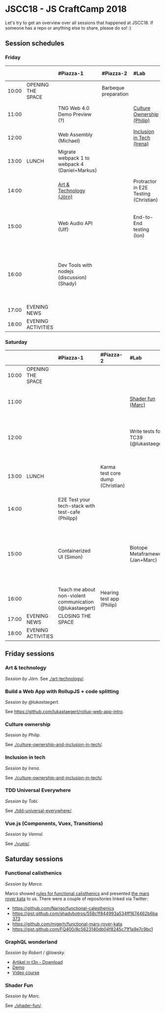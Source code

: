 # JSCC18 - JS CraftCamp 2018

Let's try to get an overview over all sessions that happened at JSCC18. If someone has a repo or anything else to share,
please do so! :)

## Session schedules

### Friday

|       |                    | #Piazza-1                                      | #Piazza-2            | #Lab                                             | #Workshop                                                                              | #Meeting                                                     | #Telko-1                                                 | #Blue                                                                                                             | #Senf                     | Somewhere else |
| :---- | :----------------- | :--------------------------------------------- | :------------------- | :----------------------------------------------- | :------------------------------------------------------------------------------------- | :----------------------------------------------------------- | :------------------------------------------------------- | :---------------------------------------------------------------------------------------------------------------- | :------------------------ | :------------- |
| 10:00 | OPENING THE SPACE  |                                                | Barbeque preparation |                                                  |                                                                                        |                                                              |                                                          |                                                                                                                   |                           |                |
| 11:00 |                    | TNG Web 4.0 Demo Preview (?)                   |                      | [Culture Ownership (Philip)](#culture-ownership) | Parcel (Jurek)                                                                         | Universal JavaScript pitfalls (Anna)                         |                                                          |                                                                                                                   | RegEx Crosswords (Marc)   |                |
| 12:00 |                    | Web Assembly (Michael)                         |                      | [Inclusion in Tech (Irena)](#inclusion-in-tech)  | GraphQL Apollo Client Offline (Andi)                                                   |                                                              |                                                          |                                                                                                                   |                           |                |
| 13:00 | LUNCH              | Migrate webpack 1 to webpack 4 (Daniel+Markus) |                      |                                                  | Programming for Kids (Florian)                                                         |                                                              |                                                          |                                                                                                                   |                           |                |
| 14:00 |                    | [Art & Technology (Jörn)](#art-technology)     |                      | Protractor in E2E Testing (Christian)            | Weird algebraic JS (as simple as possible) (Daniel)                                    | Home IOT (Martin)                                            |                                                          | Loops must die (Marco)                                                                                            |                           |                |
| 15:00 |                    | Web Audio API (Ulf)                            |                      | End-to-End testing (Ion)                         | [Vue.js (Components, Vuex, Transitions) (Vannsl)](#vue-js-components-vuex-transitions) | Use React as Configuration Tool (Philipp)                    | Performance of GIS Databases with Node.js (Aikos Polgár) | [Build a Web App with RollupJS + code splitting (@lukastaegert)](#build-a-web-app-with-rollupjs--code-splitting)  | The power of curry (Marc) |                |
| 16:00 |                    | Dev Tools with nodejs (discussion) (Shady)     |                      |                                                  | Web components from scratch (Wolfram)                                                  | [TDD Universal Everywhere (Tobi)](#tdd-universal-everywhere) |                                                          | Lessons learned in 6 years of building and running nodejs services in ultra-scalable environments (Markus Ziller) | Ramda (Marc)              |                |
| 17:00 | EVENING NEWS       |                                                |                      |                                                  |                                                                                        |                                                              |                                                          |                                                                                                                   |                           |                |
| 18:00 | EVENING ACTIVITIES |                                                |                      |                                                  |                                                                                        |                                                              |                                                          |                                                                                                                   |                           |                |

### Saturday

|       |                    | #Piazza-1                                                | #Piazza-2                        | #Lab                                 | #Workshop                                                                                      | #Meeting                                                     | #Telko-1                      | #Blue                                                          | #Senf        | Somewhere else                                       |
| :---- | :----------------- | :------------------------------------------------------- | :------------------------------- | :----------------------------------- | :--------------------------------------------------------------------------------------------- | :----------------------------------------------------------- | :---------------------------- | :------------------------------------------------------------- | :----------- | :--------------------------------------------------- |
| 10:00 | OPENING THE SPACE  |                                                          |                                  |                                      |                                                                                                |                                                              |                               |                                                                |              |                                                      |
| 11:00 |                    |                                                          |                                  | [Shader fun (Marc)](#shader-fun)     | Frontend, backend in sync with Pact (David)                                                    | Folktale FP-library for JS (Sergii)                          |                               | Yet another framework (Carlo)                                  |              | How to be a better software engineer (Samir)         |
| 12:00 |                    |                                                          |                                  | Write tests for TC39 (@lukastaegert) | Recognizing our potential for faster web (things) (Daniel)                                     | [GraphQL wonderland (Robert / @lowsky)](#graphql-wonderland) |                               |                                                                |              | Blockchain (Jeff)                                    |
| 13:00 | LUNCH              |                                                          | Karma test core dump (Christian) |                                      | #jscc19 orga (Wolfram)                                                                         |                                                              |                               |                                                                |              | JamStack? How to build static content pages (Robert) |
| 14:00 |                    | E2E Test your tech-stack with test-cafe (Philipp)        |                                  |                                      | Star a library (Andi)                                                                          |                                                              |                               | [Functional calisthenics I (Marco)](#functional-calisthenics)  |              |                                                      |
| 15:00 |                    | Containerized UI (Simon)                                 |                                  | Biotope Metaframework (Jan+Marc)     | Show code and architecture of a large Angular app with live updated over websocket (Christian) | Apprenticeship program (Wolfram)                             |                               | [Functional calisthenics II (Marco)](#functional-calisthenics) |              |                                                      |
| 16:00 |                    | Teach me about non-violent communication (@lukastaegert) | Hearing test app (Philip)        |                                      |                                                                                                | A new take on webcomponents (Marc)                           | FP @ work discussion (Sergii) | Podcasts for developers (Anian)                                | HTTP2 (Ines) |                                                      |
| 17:00 | EVENING NEWS       | CLOSING THE SPACE                                        |                                  |                                      |                                                                                                |                                                              |                               |                                                                |              |                                                      |
| 18:00 | EVENING ACTIVITIES |                                                          |                                  |                                      |                                                                                                |                                                              |                               |                                                                |              |                                                      |

## Friday sessions

### Art & technology

*Session by Jörn.*
See [./art-technology/](./art-technology/).

### Build a Web App with RollupJS + code splitting

*Session by @lukastaegert.*

See https://github.com/lukastaegert/rollup-web-app-intro.

### Culture ownership

*Session by Philip.*

See [./culture-ownership-and-inclusion-in-tech/](./culture-ownership-and-inclusion-in-tech/).

### Inclusion in tech

*Session by Irena.*

See [./culture-ownership-and-inclusion-in-tech/](./culture-ownership-and-inclusion-in-tech/).

### TDD Universal Everywhere

*Session by Tobi.*

See [./tdd-universal-everywhere/](./tdd-universal-everywhere/).

### Vue.js (Components, Vuex, Transitions)

*Session by Vannsl.*

See [./vuejs/](./vuejs/).

## Saturday sessions

### Functional calisthenics

*Session by Marco.*

Marco showed [rules for functional calisthenics](https://codurance.com/2017/10/12/functional-calisthenics/) and
presented [the mars rover kata](https://codurance.com/2017/11/16/katas-for-functional-calisthenics/) to us. There were
a couple of repositories linked via Twitter:

- https://github.com/Narigo/functional-calesthenics
- https://gist.github.com/shadybotros/558c1f844993a534ff1674462b6ba373
- https://github.com/migerh/functional-mars-rover-kata
- https://gist.github.com/FQ400/8c5623140db04f8245c71f1a9e7c9bc1

### GraphQL wonderland

*Session by Robert / @lowsky.*

- [Artikel in t3n - Download](https://www.codecentric.de/publikation/schnittstellen-booster-graphql-als-alternative-zu-rest/)
- [Demo](https://coolboard.netlify.com)
- [Video course](https://www.packtpub.com/web-development/hands-application-building-graphql-video)

### Shader Fun

*Session by Marc.*

See [./shader-fun/](./shader-fun/).
